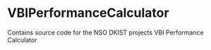 # VBIPerformanceCalculator
Contains source code for the NSO DKIST projects VBI Performance Calculator
